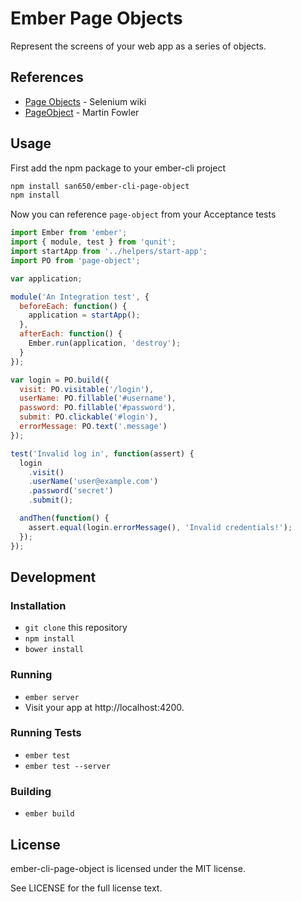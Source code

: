 # Ember Page Objects

Represent the screens of your web app as a series of objects.

## References

* [Page Objects](https://code.google.com/p/selenium/wiki/PageObjects) - Selenium wiki
* [PageObject](http://martinfowler.com/bliki/PageObject.html) - Martin Fowler

## Usage

First add the npm package to your ember-cli project

```sh
npm install san650/ember-cli-page-object
npm install
```

Now you can reference `page-object` from your Acceptance tests

```js
import Ember from 'ember';
import { module, test } from 'qunit';
import startApp from '../helpers/start-app';
import PO from 'page-object';

var application;

module('An Integration test', {
  beforeEach: function() {
    application = startApp();
  },
  afterEach: function() {
    Ember.run(application, 'destroy');
  }
});

var login = PO.build({
  visit: PO.visitable('/login'),
  userName: PO.fillable('#username'),
  password: PO.fillable('#password'),
  submit: PO.clickable('#login'),
  errorMessage: PO.text('.message')
});

test('Invalid log in', function(assert) {
  login
    .visit()
    .userName('user@example.com')
    .password('secret')
    .submit();

  andThen(function() {
    assert.equal(login.errorMessage(), 'Invalid credentials!');
  });
});
```

## Development

### Installation

* `git clone` this repository
* `npm install`
* `bower install`

### Running

* `ember server`
* Visit your app at http://localhost:4200.

### Running Tests

* `ember test`
* `ember test --server`

### Building

* `ember build`

## License

ember-cli-page-object is licensed under the MIT license.

See LICENSE for the full license text.
